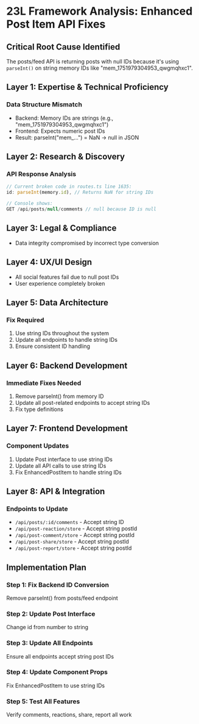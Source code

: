 # 23L Framework Analysis: Enhanced Post Item API Fixes

## Critical Root Cause Identified
The posts/feed API is returning posts with null IDs because it's using `parseInt()` on string memory IDs like "mem_1751979304953_qwgmqhxc1".

## Layer 1: Expertise & Technical Proficiency
### Data Structure Mismatch
- Backend: Memory IDs are strings (e.g., "mem_1751979304953_qwgmqhxc1")
- Frontend: Expects numeric post IDs
- Result: parseInt("mem_...") = NaN → null in JSON

## Layer 2: Research & Discovery
### API Response Analysis
```javascript
// Current broken code in routes.ts line 1635:
id: parseInt(memory.id), // Returns NaN for string IDs

// Console shows:
GET /api/posts/null/comments // null because ID is null
```

## Layer 3: Legal & Compliance
- Data integrity compromised by incorrect type conversion

## Layer 4: UX/UI Design
- All social features fail due to null post IDs
- User experience completely broken

## Layer 5: Data Architecture
### Fix Required
1. Use string IDs throughout the system
2. Update all endpoints to handle string IDs
3. Ensure consistent ID handling

## Layer 6: Backend Development
### Immediate Fixes Needed
1. Remove parseInt() from memory ID
2. Update all post-related endpoints to accept string IDs
3. Fix type definitions

## Layer 7: Frontend Development
### Component Updates
1. Update Post interface to use string IDs
2. Update all API calls to use string IDs
3. Fix EnhancedPostItem to handle string IDs

## Layer 8: API & Integration
### Endpoints to Update
- `/api/posts/:id/comments` - Accept string ID
- `/api/post-reaction/store` - Accept string postId
- `/api/post-comment/store` - Accept string postId
- `/api/post-share/store` - Accept string postId
- `/api/post-report/store` - Accept string postId

## Implementation Plan

### Step 1: Fix Backend ID Conversion
Remove parseInt() from posts/feed endpoint

### Step 2: Update Post Interface
Change id from number to string

### Step 3: Update All Endpoints
Ensure all endpoints accept string post IDs

### Step 4: Update Component Props
Fix EnhancedPostItem to use string IDs

### Step 5: Test All Features
Verify comments, reactions, share, report all work